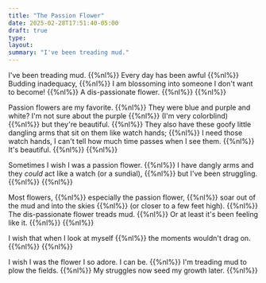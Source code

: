 ```yaml
---
title: "The Passion Flower"
date: 2025-02-28T17:51:40-05:00
draft: true
type:
layout:
summary: "I've been treading mud."
---
```


I've been treading mud.
{{%nl%}}
Every day has been awful
{{%nl%}}
Budding inadequacy,
{{%nl%}}
I am blossoming into someone I don't want to become!
{{%nl%}}
A dis-passionate flower.
{{%nl%}}
{{%nl%}}

Passion flowers are my favorite. 
{{%nl%}}
They were blue and purple and white? I'm not sure about the purple
{{%nl%}}
(I'm very colorblind)
{{%nl%}}
but they're beautiful.
{{%nl%}}
They also have these goofy little dangling arms that sit on them like watch hands;
{{%nl%}}
I need those watch hands, I can't tell how much time passes when I see them.
{{%nl%}}
It's beautiful.
{{%nl%}}
{{%nl%}}

Sometimes I wish I was a passion flower.
{{%nl%}}
I have dangly arms and they _could_ act like a watch (or a sundial),
{{%nl%}}
but I've been struggling.
{{%nl%}}
{{%nl%}}

Most flowers, 
{{%nl%}}
especially the passion flower,
{{%nl%}}
soar out of the mud and into the skies 
{{%nl%}}
(or closer to a few feet high).
{{%nl%}}
The dis-passionate flower treads mud.
{{%nl%}}
Or at least it's been feeling like it.
{{%nl%}}
{{%nl%}}

I wish that when I look at myself
{{%nl%}}
the moments wouldn't drag on.
{{%nl%}}
{{%nl%}}

I wish I was the flower I so adore. I can be. 
{{%nl%}}
I'm treading mud to plow the fields.
{{%nl%}}
My struggles now seed my growth later.
{{%nl%}}


